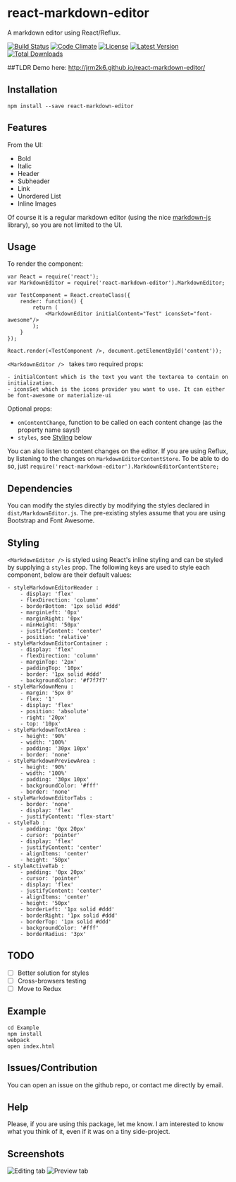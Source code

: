 # react-markdown-editor
A markdown editor using React/Reflux.


[![Build Status](http://img.shields.io/travis/jrm2k6/react-markdown-editor/master.svg?style=flat-square)](https://travis-ci.org/jrm2k6/react-markdown-editor)
[![Code Climate](https://img.shields.io/codeclimate/github/kabisaict/flow.svg?style=flat-square)](https://codeclimate.com/github/jrm2k6/react-markdown-editor)
[![License](https://img.shields.io/npm/l/express.svg?style=flat-square)](http://www.opensource.org/licenses/MIT)
[![Latest Version](https://img.shields.io/npm/v/react-markdown-editor.svg?style=flat-square)](https://www.npmjs.com/package/react-markdown-editor)
[![Total Downloads](https://img.shields.io/npm/dm/react-markdown-editor.svg?style=flat-square)](https://www.npmjs.com/package/react-markdown-editor)

##TLDR
Demo here: http://jrm2k6.github.io/react-markdown-editor/

## Installation
``` npm install --save react-markdown-editor ```

## Features
From the UI:

- Bold
- Italic
- Header
- Subheader
- Link
- Unordered List
- Inline Images

Of course it is a regular markdown editor (using the nice [markdown-js](https://github.com/evilstreak/markdown-js) library), so you are not limited to the UI.

## Usage
To render the component:
```
var React = require('react');
var MarkdownEditor = require('react-markdown-editor').MarkdownEditor;

var TestComponent = React.createClass({
	render: function() {
		return (
			<MarkdownEditor initialContent="Test" iconsSet="font-awesome"/>
		);
	}
});

React.render(<TestComponent />, document.getElementById('content'));
```

```<MarkdownEditor /> ``` takes two required props:

    - initialContent which is the text you want the textarea to contain on initialization.
    - iconsSet which is the icons provider you want to use. It can either be font-awesome or materialize-ui

Optional props:

   - ```onContentChange```, function to be called on each content change (as the property name says!)
   - ```styles```, see [Styling](#styling) below

You can also listen to content changes on the editor. If you are using Reflux, by listening to the changes on ```MarkdownEditorContentStore```.
To be able to do so, just ```require('react-markdown-editor').MarkdownEditorContentStore;```

## Dependencies
You can modify the styles directly by modifying the styles declared in ```dist/MarkdownEditor.js```. The pre-existing styles assume that you are using Bootstrap and Font Awesome.

## Styling<a name="styling"></a>
```<MarkdownEditor />``` is styled using React's inline styling and can be styled by supplying a ```styles``` prop. The following keys are used to style each component, below are their default values:

	- styleMarkdownEditorHeader : 
		- display: 'flex'
		- flexDirection: 'column'
		- borderBottom: '1px solid #ddd'
		- marginLeft: '0px'
		- marginRight: '0px'
		- minHeight: '50px'
		- justifyContent: 'center'
		- position: 'relative'
	- styleMarkdownEditorContainer :
		- display: 'flex'
		- flexDirection: 'column'
		- marginTop: '2px'
		- paddingTop: '10px'
		- border: '1px solid #ddd'
		- backgroundColor: '#f7f7f7'
	- styleMarkdownMenu :
		- margin: '5px 0'
		- flex: '1'
		- display: 'flex'
		- position: 'absolute'
		- right: '20px'
		- top: '10px'
	- styleMarkdownTextArea : 
		- height: '90%'
		- width: '100%'
		- padding: '30px 10px'
		- border: 'none'
	- styleMarkdownPreviewArea : 
		- height: '90%'
		- width: '100%'
		- padding: '30px 10px'
		- backgroundColor: '#fff'
		- border: 'none'
	- styleMarkdownEditorTabs : 
		- border: 'none'
		- display: 'flex'
		- justifyContent: 'flex-start'
    - styleTab :
		- padding: '0px 20px'
		- cursor: 'pointer'
		- display: 'flex'
		- justifyContent: 'center'
		- alignItems: 'center'
		- height: '50px'
	- styleActiveTab :
		- padding: '0px 20px'
		- cursor: 'pointer'
		- display: 'flex'
		- justifyContent: 'center'
		- alignItems: 'center'
		- height: '50px'
		- borderLeft: '1px solid #ddd'
		- borderRight: '1px solid #ddd'
		- borderTop: '1px solid #ddd'
		- backgroundColor: '#fff'
		- borderRadius: '3px'

## TODO
- [ ] Better solution for styles
- [ ] Cross-browsers testing
- [ ] Move to Redux

## Example

```
cd Example
npm install
webpack
open index.html
```

## Issues/Contribution
You can open an issue on the github repo, or contact me directly by email.

## Help
Please, if you are using this package, let me know. I am interested to know what you think of it, even if it was on a tiny side-project.

## Screenshots
![Editing tab](http://i.imgur.com/XPdJmqm.png "Editing tab")
![Preview tab](http://i.imgur.com/uavBSUN.png "Preview tab")
